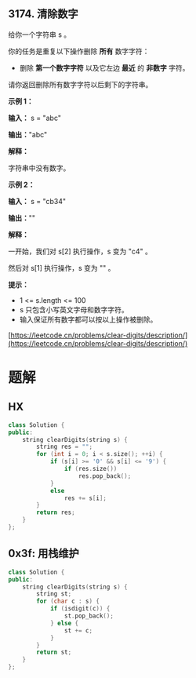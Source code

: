3174\. 清除数字
-----------

给你一个字符串 s 。

你的任务是重复以下操作删除 **所有** 数字字符：

*   删除 **第一个数字字符** 以及它左边 **最近** 的 **非数字** 字符。

请你返回删除所有数字字符以后剩下的字符串。

**示例 1：**

**输入：** s = "abc"

**输出：**"abc"

**解释：**

字符串中没有数字。

**示例 2：**

**输入：** s = "cb34"

**输出：**""

**解释：**

一开始，我们对 s\[2\] 执行操作，s 变为 "c4" 。

然后对 s\[1\] 执行操作，s 变为 "" 。

**提示：**

*   1 <= s.length <= 100
*   s 只包含小写英文字母和数字字符。
*   输入保证所有数字都可以按以上操作被删除。

[https://leetcode.cn/problems/clear-digits/description/](https://leetcode.cn/problems/clear-digits/description/)

# 题解
## HX

```C++
class Solution {
public:
    string clearDigits(string s) {
        string res = "";
        for (int i = 0; i < s.size(); ++i) {
            if (s[i] >= '0' && s[i] <= '9') {
                if (res.size())
                    res.pop_back();
            }
            else
                res += s[i];
        }
        return res;
    }
};
```

## 0x3f: 用栈维护
```C++
class Solution {
public:
    string clearDigits(string s) {
        string st;
        for (char c : s) {
            if (isdigit(c)) {
                st.pop_back();
            } else {
                st += c;
            }
        }
        return st;
    }
};
```
